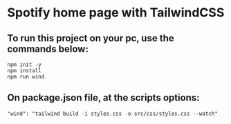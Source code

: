 # Spotify home page with TailwindCSS

## To run this project on your pc, use the commands below:

    npm init -y
    npm install 
    npm run wind

## On package.json file, at the scripts options: 

    "wind": "tailwind build -i styles.css -o src/css/styles.css --watch"

